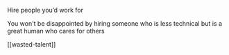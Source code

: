 ---
---


Hire people you’d work for 

You won't be disappointed by hiring someone who is less technical but is a great human who cares for others

[[wasted-talent]]